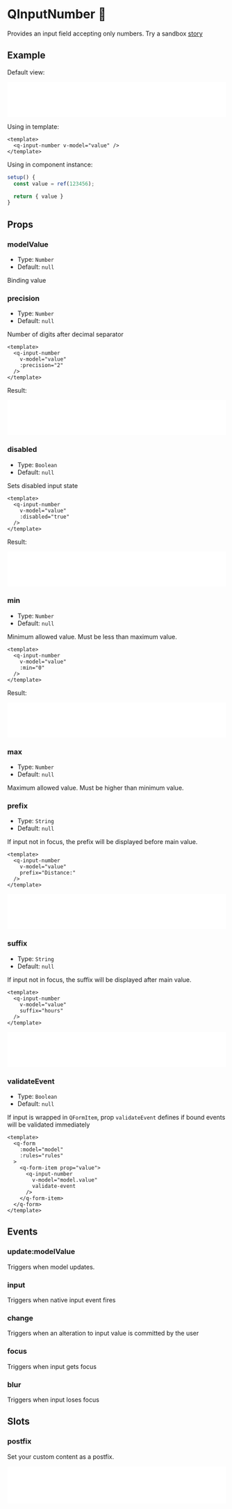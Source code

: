 # QInputNumber 🔢

Provides an input field accepting only numbers. Try a sandbox [story](https://qui-max.netlify.app/?path=/story/components-qinputnumber--default)

## Example

Default view:

<iframe height="80" style="width: 100%;" scrolling="no" frameborder="no" src="/QInputNumber/main.html"></iframe>

Using in template:

```vue
<template>
  <q-input-number v-model="value" />
</template>
```

Using in component instance:

```js
setup() {
  const value = ref(123456);

  return { value }
}
```

## Props

### modelValue

- Type: `Number`
- Default: `null`

Binding value

### precision

- Type: `Number`
- Default: `null`

Number of digits after decimal separator

```vue
<template>
  <q-input-number
    v-model="value"
    :precision="2"
  />
</template>
```

Result:

<iframe height="80" style="width: 100%;" scrolling="no" frameborder="no" src="/QInputNumber/precision.html"></iframe>

### disabled

- Type: `Boolean`
- Default: `null`

Sets disabled input state

```vue
<template>
  <q-input-number
    v-model="value"
    :disabled="true"
  />
</template>
```

Result:

<iframe height="80" style="width: 100%;" scrolling="no" frameborder="no" src="/QInputNumber/disabled.html"></iframe>

### min

- Type: `Number`
- Default: `null`

Minimum allowed value. Must be less than maximum value.

```vue
<template>
  <q-input-number
    v-model="value"
    :min="0"
  />
</template>
```

Result:

<iframe height="80" style="width: 100%;" scrolling="no" frameborder="no" src="/QInputNumber/positive.html"></iframe>

### max

- Type: `Number`
- Default: `null`

Maximum allowed value. Must be higher than minimum value.

### prefix

- Type: `String`
- Default: `null`

If input not in focus, the prefix will be displayed before main value.

```vue {3}
<template>
  <q-input-number
    v-model="value"
    prefix="Distance:"
  />
</template>
```

<iframe height="80" style="width: 100%;" scrolling="no" frameborder="no" src="/QInputNumber/prefix.html"></iframe>

### suffix

- Type: `String`
- Default: `null`

If input not in focus, the suffix will be displayed after main value.

```vue {3}
<template>
  <q-input-number
    v-model="value"
    suffix="hours"
  />
</template>
```

<iframe height="80" style="width: 100%;" scrolling="no" frameborder="no" src="/QInputNumber/suffix.html"></iframe>

### validateEvent

- Type: `Boolean`
- Default: `null`

If input is wrapped in `QFormItem`, prop `validateEvent` defines if bound events will be validated immediately

```vue
<template>
  <q-form
    :model="model"
    :rules="rules"
  >
    <q-form-item prop="value">
      <q-input-number
        v-model="model.value"
        validate-event
      />
    </q-form-item>
  </q-form>
</template>
```

## Events

### update:modelValue

Triggers when model updates.

### input

Triggers when native input event fires

### change

Triggers when an alteration to input value is committed by the user

### focus

Triggers when input gets focus

### blur

Triggers when input loses focus

## Slots

### postfix

Set your custom content as a postfix.

<iframe style="width: 100%; height: 85px" scrolling="no" frameborder="no" src="/QInputNumber/postfix.html"></iframe>
